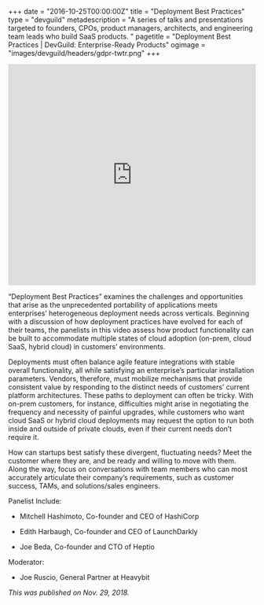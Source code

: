 +++
date = "2016-10-25T00:00:00Z"
title = "Deployment Best Practices"
type = "devguild"
metadescription = "A series of talks and presentations targeted to founders, CPOs, product managers, architects, and engineering team leads who build SaaS products. "
pagetitle = "Deployment Best Practices | DevGuild: Enterprise-Ready Products"
ogimage = "images/devguild/headers/gdpr-twtr.png"
+++

<iframe width="100%" height="450px"  src="https://www.youtube.com/embed/QG6vsbGQUeE" frameborder="0" allow="accelerometer; autoplay; encrypted-media; gyroscope; picture-in-picture" allowfullscreen></iframe>

“Deployment Best Practices” examines the challenges and opportunities that arise as the unprecedented portability of applications meets enterprises’ heterogeneous deployment needs across verticals. Beginning with a discussion of how deployment practices have evolved for each of their teams, the panelists in this video assess how product functionality can be built to accommodate multiple states of cloud adoption (on-prem, cloud SaaS, hybrid cloud) in customers’ environments.

Deployments must often balance agile feature integrations with stable overall functionality, all while satisfying an enterprise’s particular installation parameters. Vendors, therefore, must mobilize mechanisms that provide consistent value by responding to the distinct needs of customers’ current platform architectures. These paths to deployment can often be tricky. With on-prem customers, for instance, difficulties might arise in negotiating the frequency and necessity of painful upgrades, while customers who want cloud SaaS or hybrid cloud deployments may request the option to run both inside and outside of private clouds, even if their current needs don’t require it.

How can startups best satisfy these divergent, fluctuating needs? Meet the customer where they are, and be ready and willing to move with them. Along the way, focus on conversations with team members who can most accurately articulate their company’s requirements, such as customer success, TAMs, and solutions/sales engineers.

Panelist Include:

- Mitchell Hashimoto, Co-founder and CEO of HashiCorp

- Edith Harbaugh, Co-founder and CEO of LaunchDarkly

- Joe Beda, Co-founder and CTO of Heptio

Moderator:

- Joe Ruscio, General Partner at Heavybit

*This was published on Nov. 29, 2018.*
